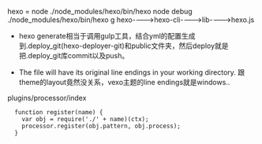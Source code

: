 hexo = node ./node_modules/hexo/bin/hexo
node debug ./node_modules/hexo/bin/hexo g
hexo---->hexo-cli---->lib---->hexo.js


+ hexo generate相当于调用gulp工具，结合yml的配置生成到.deploy_git(hexo-deployer-git)和public文件夹，然后deploy就是把.deploy_git库commit以及push。

+ The file will have its original line endings in your working directory.
跟theme的layout竟然没关系，vexo主题的line endings就是windows..




plugins/processor/index
```
  function register(name) {
    var obj = require('./' + name)(ctx);
    processor.register(obj.pattern, obj.process);
  }
```
